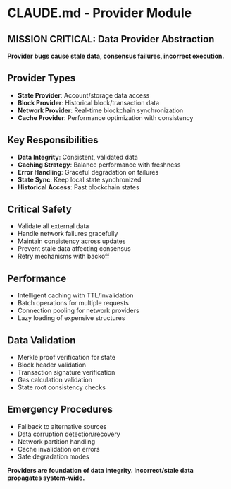 # CLAUDE.md - Provider Module

## MISSION CRITICAL: Data Provider Abstraction
**Provider bugs cause stale data, consensus failures, incorrect execution.**

## Provider Types
- **State Provider**: Account/storage data access
- **Block Provider**: Historical block/transaction data
- **Network Provider**: Real-time blockchain synchronization
- **Cache Provider**: Performance optimization with consistency

## Key Responsibilities
- **Data Integrity**: Consistent, validated data
- **Caching Strategy**: Balance performance with freshness
- **Error Handling**: Graceful degradation on failures
- **State Sync**: Keep local state synchronized
- **Historical Access**: Past blockchain states

## Critical Safety
- Validate all external data
- Handle network failures gracefully
- Maintain consistency across updates
- Prevent stale data affecting consensus
- Retry mechanisms with backoff

## Performance
- Intelligent caching with TTL/invalidation
- Batch operations for multiple requests
- Connection pooling for network providers
- Lazy loading of expensive structures

## Data Validation
- Merkle proof verification for state
- Block header validation
- Transaction signature verification
- Gas calculation validation
- State root consistency checks

## Emergency Procedures
- Fallback to alternative sources
- Data corruption detection/recovery
- Network partition handling
- Cache invalidation on errors
- Safe degradation modes

**Providers are foundation of data integrity. Incorrect/stale data propagates system-wide.**